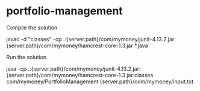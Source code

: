 # portfolio-management

Compile the solution 

javac -d "classes" -cp .:{server.path}/com/mymoney/junit-4.13.2.jar:{server.path}/com/mymoney/hamcrest-core-1.3.jar *.java

Run the solution

java -cp .:{server.path}/com/mymoney/junit-4.13.2.jar:{server.path}/com/mymoney/hamcrest-core-1.3.jar:classes com/mymoney/PortfolioManagement {server.path}/com/mymoney/input.txt
